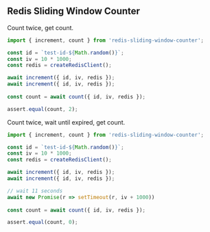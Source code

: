 Redis Sliding Window Counter
---

Count twice, get count.

```javascript
import { increment, count } from 'redis-sliding-window-counter';

const id = `test-id-${Math.random()}`;
const iv = 10 * 1000;
const redis = createRedisClient();

await increment({ id, iv, redis });
await increment({ id, iv, redis });
    
const count = await count({ id, iv, redis });

assert.equal(count, 2);
```

Count twice, wait until expired, get count.

```javascript
import { increment, count } from 'redis-sliding-window-counter';

const id = `test-id-${Math.random()}`;
const iv = 10 * 1000;
const redis = createRedisClient();

await increment({ id, iv, redis });
await increment({ id, iv, redis });

// wait 11 seconds
await new Promise(r => setTimeout(r, iv + 1000))
    
const count = await count({ id, iv, redis });

assert.equal(count, 0);
```
